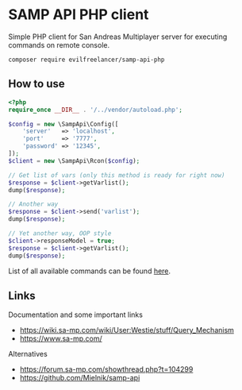 # SAMP API PHP client

Simple PHP client for San Andreas Multiplayer server for
executing commands on remote console.

    composer require evilfreelancer/samp-api-php

## How to use

```php
<?php
require_once __DIR__ . '/../vendor/autoload.php';

$config = new \SampApi\Config([
    'server'   => 'localhost',
    'port'     => '7777',
    'password' => '12345',
]);
$client = new \SampApi\Rcon($config);

// Get list of vars (only this method is ready for right now)
$response = $client->getVarlist();
dump($response);

// Another way
$response = $client->send('varlist');
dump($response);

// Yet another way, OOP style
$client->responseModel = true;
$response = $client->getVarlist();
dump($response);

```

List of all available commands can be found [here](https://wiki.sa-mp.com/wiki/RCON#RCON_Commands).

## Links

Documentation and some important links

* https://wiki.sa-mp.com/wiki/User:Westie/stuff/Query_Mechanism
* https://www.sa-mp.com/

Alternatives

* https://forum.sa-mp.com/showthread.php?t=104299
* https://github.com/Mielnik/samp-api
